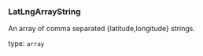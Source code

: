 <!--- This is a generated file, do not edit! -->
<!--- [START maps_http_schema_LatLngArrayString] -->
<h3 class="schema-object" id="LatLngArrayString">LatLngArrayString</h3>

An array of comma separated {latitude,longitude} strings.

type: `array`

<!--- [END maps_http_schema_LatLngArrayString] -->